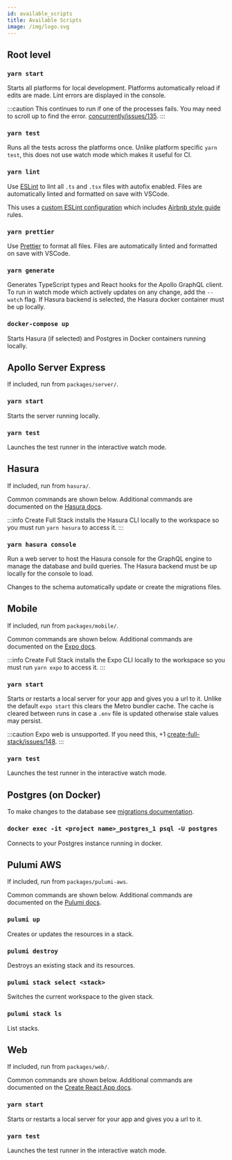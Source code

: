 ```yaml
---
id: available_scripts
title: Available Scripts
image: /img/logo.svg
---
```


## Root level

### `yarn start`

Starts all platforms for local development. Platforms automatically reload if edits are made. Lint errors are displayed in the console.

:::caution
This continues to run if one of the processes fails. You may need to scroll up to find the error. [concurrently/issues/135](https://github.com/kimmobrunfeldt/concurrently/issues/135).
:::

### `yarn test`

Runs all the tests across the platforms once. Unlike platform specific `yarn test`, this does not use watch mode which makes it useful for CI.

### `yarn lint`

Use [ESLint](https://eslint.org/) to lint all `.ts` and `.tsx` files with autofix enabled. Files are automatically linted and formatted on save with VSCode.

This uses a [custom ESLint configuration](https://github.com/tiagob/create-full-stack/tree/master/packages/eslint-config-create-full-stack) which includes [Airbnb style guide](https://github.com/airbnb/javascript) rules.

### `yarn prettier`

Use [Prettier](https://prettier.io/) to format all files. Files are automatically linted and formatted on save with VSCode.

### `yarn generate`

Generates TypeScript types and React hooks for the Apollo GraphQL client. To run in watch mode which actively updates on any change, add the `--watch` flag. If Hasura backend is selected, the Hasura docker container must be up locally.

### `docker-compose up`

Starts Hasura (if selected) and Postgres in Docker containers running locally.

## Apollo Server Express

If included, run from `packages/server/`.

### `yarn start`

Starts the server running locally.

### `yarn test`

Launches the test runner in the interactive watch mode.

## Hasura

If included, run from `hasura/`.

Common commands are shown below. Additional commands are documented on the [Hasura docs](https://hasura.io/docs/1.0/graphql/core/hasura-cli/index.html#commands).

:::info
Create Full Stack installs the Hasura CLI locally to the workspace so you must run `yarn hasura` to access it.
:::

### `yarn hasura console`

Run a web server to host the Hasura console for the GraphQL engine to manage the database and build queries. The Hasura backend must be up locally for the console to load.

Changes to the schema automatically update or create the migrations files.

## Mobile

If included, run from `packages/mobile/`.

Common commands are shown below. Additional commands are documented on the [Expo docs](https://docs.expo.io/workflow/expo-cli/#commands).

:::info
Create Full Stack installs the Expo CLI locally to the workspace so you must run `yarn expo` to access it.
:::

### `yarn start`

Starts or restarts a local server for your app and gives you a url to it. Unlike the default `expo start` this clears the Metro bundler cache. The cache is cleared between runs in case a `.env` file is updated otherwise stale values may persist.

:::caution
Expo web is unsupported. If you need this, +1 [create-full-stack/issues/148](https://github.com/tiagob/create-full-stack/issues/148).
:::

### `yarn test`

Launches the test runner in the interactive watch mode.

## Postgres (on Docker)

To make changes to the database see [migrations documentation](/docs/migrations).

### `docker exec -it <project name>_postgres_1 psql -U postgres`

Connects to your Postgres instance running in docker.

## Pulumi AWS

If included, run from `packages/pulumi-aws`.

Common commands are shown below. Additional commands are documented on the [Pulumi docs](https://www.pulumi.com/docs/reference/cli/#common-commands).

### `pulumi up`

Creates or updates the resources in a stack.

### `pulumi destroy`

Destroys an existing stack and its resources.

### `pulumi stack select <stack>`

Switches the current workspace to the given stack.

### `pulumi stack ls`

List stacks.

## Web

If included, run from `packages/web/`.

Common commands are shown below. Additional commands are documented on the [Create React App docs](https://create-react-app.dev/docs/available-scripts).

### `yarn start`

Starts or restarts a local server for your app and gives you a url to it.

### `yarn test`

Launches the test runner in the interactive watch mode.
